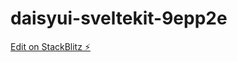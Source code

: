 # daisyui-sveltekit-9epp2e

[Edit on StackBlitz ⚡️](https://stackblitz.com/edit/daisyui-sveltekit-9epp2e)